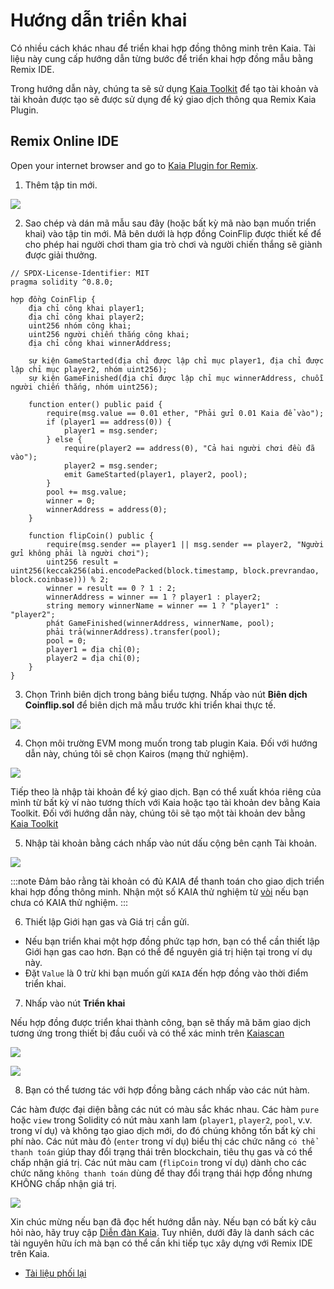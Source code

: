 # Hướng dẫn triển khai

Có nhiều cách khác nhau để triển khai hợp đồng thông minh trên Kaia. Tài liệu này cung cấp hướng dẫn từng bước để triển khai hợp đồng mẫu bằng Remix IDE.

Trong hướng dẫn này, chúng ta sẽ sử dụng [Kaia Toolkit](https://toolkit.kaia.io/account/) để tạo tài khoản và tài khoản được tạo sẽ được sử dụng để ký giao dịch thông qua Remix Kaia Plugin.

## Remix Online IDE <a id="remix-ide"></a>

Open your internet browser and go to [Kaia Plugin for Remix](https://ide.kaia.io).

1. Thêm tập tin mới.

![](/img/build/smart-contracts/d-remix-create.png)

2. Sao chép và dán mã mẫu sau đây (hoặc bất kỳ mã nào bạn muốn triển khai) vào tập tin mới. Mã bên dưới là hợp đồng CoinFlip được thiết kế để cho phép hai người chơi tham gia trò chơi và người chiến thắng sẽ giành được giải thưởng.

```solidity
// SPDX-License-Identifier: MIT
pragma solidity ^0.8.0;

hợp đồng CoinFlip {
    địa chỉ công khai player1;
    địa chỉ công khai player2;
    uint256 nhóm công khai;
    uint256 người chiến thắng công khai;
    địa chỉ công khai winnerAddress;
    
    sự kiện GameStarted(địa chỉ được lập chỉ mục player1, địa chỉ được lập chỉ mục player2, nhóm uint256);
    sự kiện GameFinished(địa chỉ được lập chỉ mục winnerAddress, chuỗi người chiến thắng, nhóm uint256);
    
    function enter() public paid {
        require(msg.value == 0.01 ether, "Phải gửi 0.01 Kaia để vào");
        if (player1 == address(0)) {
            player1 = msg.sender;
        } else {
            require(player2 == address(0), "Cả hai người chơi đều đã vào");
            player2 = msg.sender;
            emit GameStarted(player1, player2, pool);
        }
        pool += msg.value;
        winner = 0;
        winnerAddress = address(0);
    }
    
    function flipCoin() public {
        require(msg.sender == player1 || msg.sender == player2, "Người gửi không phải là người chơi");
        uint256 result = uint256(keccak256(abi.encodePacked(block.timestamp, block.prevrandao, block.coinbase))) % 2;
        winner = result == 0 ? 1 : 2;
        winnerAddress = winner == 1 ? player1 : player2;
        string memory winnerName = winner == 1 ? "player1" : "player2";
        phát GameFinished(winnerAddress, winnerName, pool);
        phải trả(winnerAddress).transfer(pool);
        pool = 0;
        player1 = địa chỉ(0);
        player2 = địa chỉ(0);
    }
}
```

3. Chọn Trình biên dịch trong bảng biểu tượng. Nhấp vào nút **Biên dịch Coinflip.sol** để biên dịch mã mẫu trước khi triển khai thực tế.

![](/img/build/smart-contracts/d-remix-compile.png)

4. Chọn môi trường EVM mong muốn trong tab plugin Kaia. Đối với hướng dẫn này, chúng tôi sẽ chọn Kairos (mạng thử nghiệm).

![](/img/build/smart-contracts/d-remix-env.png)

Tiếp theo là nhập tài khoản để ký giao dịch. Bạn có thể xuất khóa riêng của mình từ bất kỳ ví nào tương thích với Kaia hoặc tạo tài khoản dev bằng Kaia Toolkit. Đối với hướng dẫn này, chúng tôi sẽ tạo một tài khoản dev bằng [Kaia Toolkit](https://toolkit.kaia.io/account)

5. Nhập tài khoản bằng cách nhấp vào nút dấu cộng bên cạnh Tài khoản.

![](/img/build/smart-contracts/d-remix-import-account.png)

:::note
Đảm bảo rằng tài khoản có đủ KAIA để thanh toán cho giao dịch triển khai hợp đồng thông minh. Nhận một số KAIA thử nghiệm từ [vòi](https://faucet.kaia.io/) nếu bạn chưa có KAIA thử nghiệm.
:::

6. Thiết lập Giới hạn gas và Giá trị cần gửi.

- Nếu bạn triển khai một hợp đồng phức tạp hơn, bạn có thể cần thiết lập Giới hạn gas cao hơn. Bạn có thể để nguyên giá trị hiện tại trong ví dụ này.
- Đặt `Value` là 0 trừ khi bạn muốn gửi `KAIA` đến hợp đồng vào thời điểm triển khai.

7. Nhấp vào nút **Triển khai**

Nếu hợp đồng được triển khai thành công, bạn sẽ thấy mã băm giao dịch tương ứng trong thiết bị đầu cuối và có thể xác minh trên [Kaiascan](https://kairos.kaiascan.io)

![](/img/build/smart-contracts/d-remix-deploy-btn.png)

![](/img/build/smart-contracts/d-remix-txhash.png)

8. Bạn có thể tương tác với hợp đồng bằng cách nhấp vào các nút hàm.

Các hàm được đại diện bằng các nút có màu sắc khác nhau. Các hàm `pure` hoặc `view` trong Solidity có nút màu xanh lam (`player1`, `player2`, `pool`, v.v. trong ví dụ) và không tạo giao dịch mới, do đó chúng không tốn bất kỳ chi phí nào. Các nút màu đỏ (`enter` trong ví dụ) biểu thị các chức năng `có thể thanh toán` giúp thay đổi trạng thái trên blockchain, tiêu thụ gas và có thể chấp nhận giá trị. Các nút màu cam (`flipCoin` trong ví dụ) dành cho các chức năng `không thanh toán` dùng để thay đổi trạng thái hợp đồng nhưng KHÔNG chấp nhận giá trị.

![](/img/build/smart-contracts/d-remix-deployed.png)

Xin chúc mừng nếu bạn đã đọc hết hướng dẫn này. Nếu bạn có bất kỳ câu hỏi nào, hãy truy cập [Diễn đàn Kaia](https://devforum.kaia.io/). Tuy nhiên, dưới đây là danh sách các tài nguyên hữu ích mà bạn có thể cần khi tiếp tục xây dựng với Remix IDE trên Kaia.

- [Tài liệu phối lại](https://remix-ide.readthedocs.io/en/latest/)